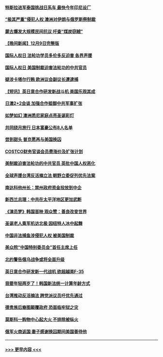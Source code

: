 #### [特斯拉进军泰国挑战日系车 最快今年印尼设厂](../pages/prog202/a103595047.md?t=12101901) 
#### [“极其严重”侵犯人权 澳洲对伊朗与俄罗斯祭制裁](../pages/prog202/a103595038.md?t=12101901) 
#### [蒙古爆发大规模民间抗议 吁查“煤炭窃贼”](../pages/prog202/a103595007.md?t=12101901) 
#### [【晚间新闻】12月9日完整版](../pages/prog202/a103594893.md?t=12101901) 
#### [国际人权日 法轮功学员多伦多反迫害 各界声援](../pages/prog202/a103594925.md?t=12101901) 
#### [国际人权日 美国制裁迫害法轮功的中共官员](../pages/prog202/a103594856.md?t=12101901) 
#### [疑涉卡塔尔行贿 欧洲议会副议长遭逮捕](../pages/prog202/a103594865.md?t=12101901) 
#### [【短讯】英日意合作研发新战斗机 美国乐观其成](../pages/prog202/a103594787.md?t=12101901) 
#### [日澳2+2会谈 加强合作抵御中共军事扩张](../pages/prog202/a103594789.md?t=12101901) 
#### [如梦如幻 澳洲悉尼家庭点亮圣诞彩灯](../pages/prog202/a103594804.md?t=12101901) 
#### [共同绕月旅行 日本富豪公布8人名单](../pages/prog202/a103594769.md?t=12101901) 
#### [尝到甜头 普京愿再与美国换囚](../pages/prog202/a103594703.md?t=12101901) 
#### [COSTCO财务官谈会员费涨价及扩张计划](../pages/prog202/a103594644.md?t=12101901) 
#### [美制裁迫害法轮功的中共官员 英批中国人权恶化](../pages/prog202/a103594590.md?t=12101901) 
#### [全球声援台湾反活摘立法 朝野立委促列优先法案](../pages/prog202/a103594539.md?t=12101901) 
#### [南达科他州长：禁州政府资金投放到中企](../pages/prog202/a103594476.md?t=12101901) 
#### [新西兰总理：中共在太平洋地区更加武断](../pages/prog202/a103594543.md?t=12101901) 
#### [《演员梦》韩国首映 观众赞：善良改变世界](../pages/prog202/a103594550.md?t=12101901) 
#### [圣诞老人乘军机访北极 因纽特人冰中起舞](../pages/prog202/a103594509.md?t=12101901) 
#### [中国非法捕鱼涉侵犯人权 被美国制裁](../pages/prog202/a103594414.md?t=12101901) 
#### [美众院“中国特别委员会”首任主席上任](../pages/prog202/a103594380.md?t=12101901) 
#### [北约警告俄乌战争或将全面升级](../pages/prog202/a103594385.md?t=12101901) 
#### [英日意合作研发新一代战机 欲超越美F-35](../pages/prog202/a103594346.md?t=12101901) 
#### [我要年轻两岁了！韩国新法统一计算年龄方式](../pages/prog202/a103594309.md?t=12101901) 
#### [台湾推动反活摘法 跨党派议员吁优先通过](../pages/prog202/a103594310.md?t=12101901) 
#### [德贵族后裔图颠覆政府 恐面临牢狱之灾](../pages/prog202/a103594297.md?t=12101901) 
#### [莫斯科一购物中心起大火 不排除被纵火](../pages/prog202/a103594188.md?t=12101901) 
#### [俄军火商返国 妻子感谢换囚期间美国善待他](../pages/prog202/a103594185.md?t=12101901) 

----
#### [ >>> 更早内容 <<< ](../indexes/prog202-earlier.md)

